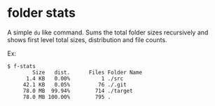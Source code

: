 # folder stats
A simple `du` like command. Sums the total folder sizes recursively and shows
first level total sizes, distribution and file counts.

Ex:
```
$ f-stats
        Size   dist.      Files Folder Name
      1.4 KB   0.00%          1 ./src
     42.1 KB   0.05%         76 ./.git
     78.0 MB  99.94%        714 ./target
     78.0 MB 100.00%        795 .
```